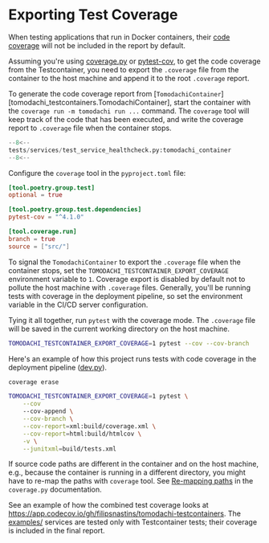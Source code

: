 # Exporting Test Coverage

When testing applications that run in Docker containers, their [code coverage](https://en.wikipedia.org/wiki/Code_coverage)
will not be included in the report by default.

Assuming you're using [coverage.py](https://github.com/nedbat/coveragepy) or [pytest-cov](https://github.com/pytest-dev/pytest-cov),
to get the code coverage from the Testcontainer, you need to export the `.coverage` file from the container to the host machine
and append it to the root `.coverage` report.

To generate the code coverage report from [`TomodachiContainer`][tomodachi_testcontainers.TomodachiContainer],
start the container with the `coverage run -m tomodachi run ...` command.
The `coverage` tool will keep track of the code that has been executed,
and write the coverage report to `.coverage` file when the container stops.

```py hl_lines="14"
--8<--
tests/services/test_service_healthcheck.py:tomodachi_container
--8<--
```

Configure the `coverage` tool in the `pyproject.toml` file:

```toml
[tool.poetry.group.test]
optional = true

[tool.poetry.group.test.dependencies]
pytest-cov = "^4.1.0"

[tool.coverage.run]
branch = true
source = ["src/"]
```

To signal the `TomodachiContainer` to export the `.coverage` file when the container stops,
set the `TOMODACHI_TESTCONTAINER_EXPORT_COVERAGE` environment variable to `1`.
Coverage export is disabled by default not to pollute the host machine with `.coverage` files.
Generally, you'll be running tests with coverage in the deployment pipeline, so set the environment variable in the CI/CD server configuration.

Tying it all together, run `pytest` with the coverage mode. The `.coverage` file will be saved in the current working directory on the host machine.

```sh
TOMODACHI_TESTCONTAINER_EXPORT_COVERAGE=1 pytest --cov --cov-branch
```

Here's an example of how this project runs tests with code coverage in the deployment pipeline
([dev.py](https://github.com/filipsnastins/tomodachi-testcontainers/blob/main/dev.py)).

```sh
coverage erase

TOMODACHI_TESTCONTAINER_EXPORT_COVERAGE=1 pytest \
    --cov
    --cov-append \
    --cov-branch \
    --cov-report=xml:build/coverage.xml \
    --cov-report=html:build/htmlcov \
    -v \
    --junitxml=build/tests.xml
```

If source code paths are different in the container and on the host machine, e.g., because the container
is running in a different directory, you might have to re-map the paths with `coverage` tool.
See [Re-mapping paths](https://coverage.readthedocs.io/en/7.3.2/cmd.html#re-mapping-paths) in the `coverage.py` documentation.

See an example of how the combined test coverage looks at <https://app.codecov.io/gh/filipsnastins/tomodachi-testcontainers>.
The [examples/](https://github.com/filipsnastins/tomodachi-testcontainers/tree/main/examples)
services are tested only with Testcontainer tests; their coverage is included in the final report.
